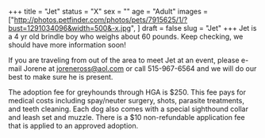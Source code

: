 +++
title = "Jet"
status = "X"
sex = ""
age = "Adult"
images = ["http://photos.petfinder.com/photos/pets/7915625/1/?bust=1291034096&width=500&-x.jpg",
]
draft = false
slug = "Jet"
+++
Jet is a 4 yr old brindle boy who weighs about 60 pounds.  Keep checking, we should have more information soon!


  If you are traveling from out of the area to meet Jet at an event, please e-mail Jorene at joreneross@aol.com or call 515-967-6564 and we will do our best to make sure he is present.

The adoption fee for greyhounds through HGA is $250. This fee pays for medical costs including spay/neuter surgery, shots, parasite treatments, and teeth cleaning. Each dog also comes with a special sighthound collar and leash set and muzzle. There is a $10 non-refundable application fee that is applied to an approved adoption.
